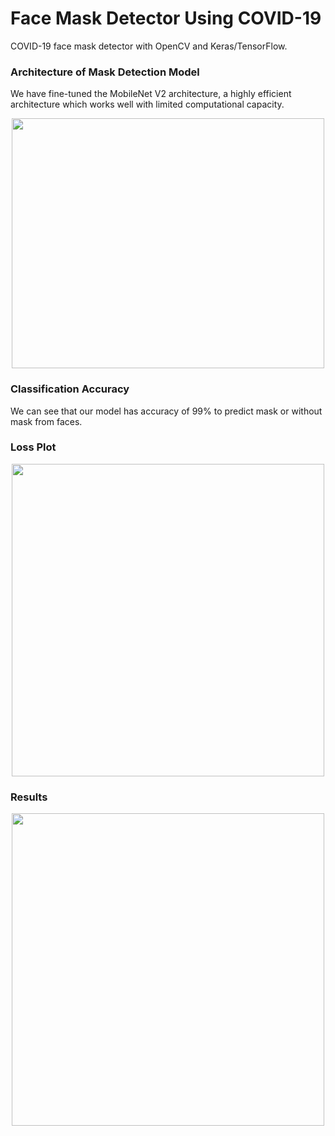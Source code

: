 # Face Mask Detector Using COVID-19

COVID-19 face mask detector with OpenCV and Keras/TensorFlow.
 
 ### Architecture of Mask Detection Model
We have fine-tuned the MobileNet V2 architecture, a highly efficient architecture which works well with limited computational capacity.
<p align="center">
<img src="https://github.com/guramritpalsaggu/face-mask-detector/blob/master/resources/mobilenet.png" height="400" width="500">
 </p>

### Classification Accuracy 
We can see that our model has accuracy of 99% to predict mask or without mask from faces. 

### Loss Plot 
<p align="center">
<img src="https://github.com/guramritpalsaggu/face-mask-detector/blob/master/resources/loss.png" height="500" width="500">
</p>

### Results 

<p align="center">
<img src="https://github.com/guramritpalsaggu/face-mask-detector/blob/master/resources/people1_result.png" height="500" width="500">
 </p>
 
